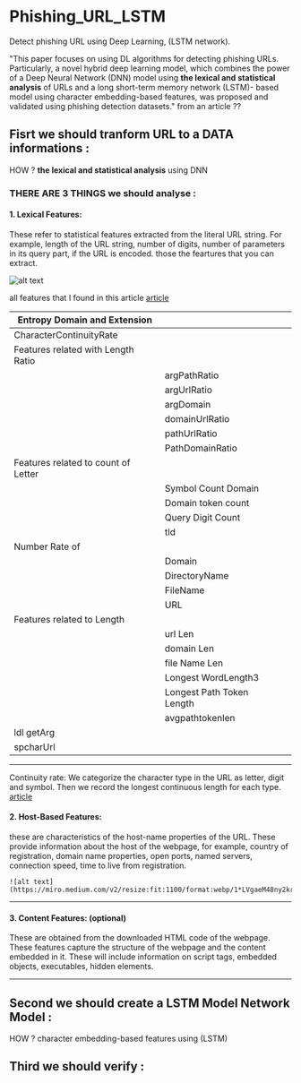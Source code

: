 # Phishing_URL_LSTM
Detect phishing URL using Deep Learning, (LSTM network).

"This paper focuses on using DL algorithms for detecting
phishing URLs. Particularly, a novel hybrid deep learning
model, which combines the power of a Deep Neural Network (DNN) model
using **the lexical and statistical analysis**
of URLs and a long short-term memory network (LSTM)-
based model using character embedding-based features,
was proposed and validated using phishing detection
datasets." from an article ??

## Fisrt we should tranform URL to a DATA informations :
  HOW ?  **the lexical and statistical analysis** using DNN

### THERE ARE 3 THINGS we should analyse :
  #### 1. Lexical Features:
  These refer to statistical features extracted from the literal URL string. For example, length of the URL string, number of digits, number of parameters in its query part, if the URL is encoded.
  those the feartures that you can extract.
  
  ![alt text](https://miro.medium.com/v2/resize:fit:1100/format:webp/1*laAcBkYX2GMMm7gJNGWwWQ.png)
  
  all features that I found in this article [article](https://sci-hub.st/https://link.springer.com/chapter/10.1007/978-3-319-46298-1_30)
  
| Entropy Domain and Extension        |                     |  |
|-------------------------------------|---------------------|--|
| CharacterContinuityRate             |                     |  |
| Features related with Length Ratio  |                     |  |
|                                     | argPathRatio        |  |
|                                     | argUrlRatio         |  |
|                                     | argDomain           |  |
|                                     | domainUrlRatio      |  |
|                                     | pathUrlRatio        |  |
|                                     | PathDomainRatio     |  |
| Features related to count of Letter |                     |  |
|                                     | Symbol Count Domain |  |
|                                     | Domain token count  |  |
|                                     | Query Digit Count   |  |
|                                     | tld                 |  |
| Number Rate of                      |                     |  |
|                                     | Domain              |  |
|                                     | DirectoryName       |  |
|                                     | FileName            |  |
|                                     | URL                 |  |
|Features related to Length           |                     |  |
|                                     | url Len             |  |
|                                     | domain Len          |  |
|                                     | file Name Len       |  |
|                                     | Longest WordLength3 |  |
|                                     | Longest Path Token Length           |  |
|                                     | avgpathtokenlen     |  |
|ldl getArg                           |                     |  |
|spcharUrl                            |                     |  |

  _______________
Continuity rate: We categorize the character type in the URL as letter, digit and symbol.
Then we record the longest continuous length for each type.   [article](https://sci-hub.st/https://onlinelibrary.wiley.com/doi/abs/10.1111/coin.12422)
  
  #### 2. Host-Based Features:
  these are characteristics of the host-name properties of the URL. These provide information about the host of the webpage, for example, country of registration, domain name properties, open ports, named servers, connection speed, time to live from registration.
  
    ![alt text](https://miro.medium.com/v2/resize:fit:1100/format:webp/1*LVgaeM48ny2kr36FMIxlBg.png)
    
    
  _______________
  
  #### 3. Content Features: (optional)
  These are obtained from the downloaded HTML code of the webpage. These features capture the structure of the webpage and the content embedded in it. These will include information on script tags, embedded objects, executables, hidden elements. 
  _______________

  
  
## Second we should create a LSTM Model Network Model :
  HOW ?  character embedding-based features using (LSTM) 
## Third we should verify :
